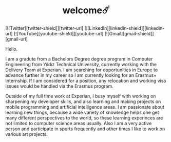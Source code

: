 <h1 align="center" height='500px'> welcome☄️ </h1>

[![Twitter][twitter-shield]][twitter-url]
[![LinkedIn][linkedin-shield]][linkedin-url]
[![YouTube][youtube-shield]][youtube-url]
[![Gmail][gmail-shield]][gmail-url]

Hello.

I am a gradute from a Bachelors Degree degree program in Computer Engineering from Yıldız Technical University, currently working with the Delivery Team at Experian. I am searching for opportunities in Europe to advance further in my career so I am currently looking for an Erasmus+ Internship. If I am considered for a position, any relocation and working visa issues would be handled via the Erasmus program.


Outside of my full time work at Experian, I busy myself with working on sharpening my developer skills, and also learning and making projects on mobile programming and artificial intelligence areas. I am passionate about learning new things, because a wide variety of knowledge helps one get many different perspectives to the world, so these learning experinces are not limited to computer science areas usually. Also I am a very active person and participate in sports frequently and other times I like to work on various art projects. 

